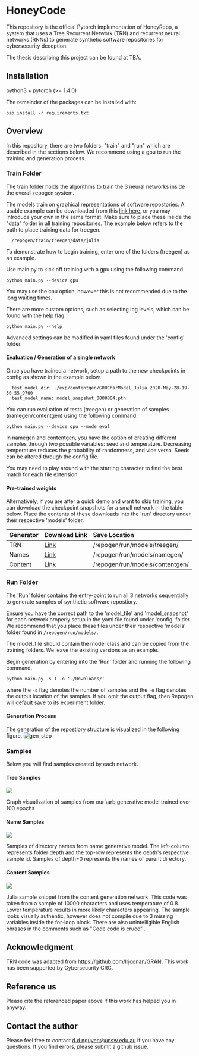 # HoneyCode

This repository is the official Pytorch implementation of HoneyRepo, a system that uses a Tree Recurrent Network (TRN) and recurrent neural networks (RNNs) to generate synthetic software repositories for cybersecurity deception. 

The thesis describing this project can be found at TBA. 

## Installation

python3 + pytorch (>= 1.4.0)

The remainder of the packages can be installed with:

```pip install -r requirements.txt```

## Overview

In this repository, there are two folders: "train" and "run" which are described in the sections below. 
We recommend using a gpu to run the training and generation process. 

### Train Folder

The train folder holds the algorithms to train the 3 neural networks inside the overall repogen system. 

The models train on graphical representations of software repostories.
A usable example can be downloaded from this [link here](https://repogen.s3-ap-southeast-2.amazonaws.com/julia_graph_data.zip), or you may introduce your own in the same format. 
Make sure to place these inside the "data" folder in all training repositories. 
The example below refers to the path to place training data for treegen. 
```
  /repogen/train/treegen/data/julia
```

To demonstrate how to begin training, enter one of the folders (treegen) as an example.

Use main.py to kick off training with a gpu using the following command. 

```python main.py --device gpu```

You may use the cpu option, however this is not recommended due to the long waiting times. 

There are more custom options, such as selecting log levels, which can be found with the help flag. 

```python main.py --help```

Advanced settings can be modified in yaml files found under the 'config' folder. 

#### Evaluation / Generation of a single network

Once you have trained a network, setup a path to the new checkpoints in config as shown in the example below. 

```
  test_model_dir: ./exp/contentgen/GRUCharModel_Julia_2020-May-28-19-50-55_9760
  test_model_name: model_snapshot_0000004.pth
```

You can run evaluation of tests (treegen) or generation of samples (namegen/contentgen) using the following command.

```python main.py --device gpu --mode eval```

In namegen and contentgen, you have the option of creating different samples through two possible variables: seed and temperature. 
Decreasing temperature reduces the probability of randomness, and vice versa. 
Seeds can be altered through the config file. 

You may need to play around with the starting character to find the best match for each file extension. 

#### Pre-trained weights
Alternatively, if you are after a quick demo and want to skip training, you can download the checkpoint snapshots for a small network in the table below. 
Place the contents of these downloads into the 'run' directory under their respective 'models' folder. 


| Generator         | Download Link             | Save Location    |
| :---------------- |:-------------|:-----|
| TRN      | [Link](https://repogen.s3-ap-southeast-2.amazonaws.com/treegen.zip) | /repogen/run/models/treegen/ |
| Names      | [Link](https://repogen.s3-ap-southeast-2.amazonaws.com/namegen.zip)      |   /repogen/run/models/namegen/ |
| Content    | [Link](https://repogen.s3-ap-southeast-2.amazonaws.com/contentgen.zip)      |    /repogen/run/models/contentgen/ |



### Run Folder
The 'Run' folder contains the entry-point to run all 3 networks sequentially to generate samples of synthetic software repostiory. 

Ensure you have the correct path to the 'model_file' and 'model_snapshot' for each network properly setup in the yaml file found under 'config' folder. 
We recommend that you place these files under their respective 'models' folder found in ```/repogen/run/models/```.

The model_file should contain the model class and can be copied from the training folders. We leave the existing versions as an example.

Begin generation by entering into the 'Run' folder and running the following command.

```python main.py -s 1 -o '~/Downloads/' ```

 where the ```-s``` flag denotes the number of samples and the ```-o``` flag denotes the output location of the samples.
If you omit the output flag, then Repogen will default save to its experiment folder. 

#### Generation Process
The generation of the repostiory structure is visualized in the following figure. 
![gen_step](https://github.com/dngu7/myfiles/blob/master/generation_steps.png?raw=true)


### Samples
Below you will find samples created by each network. 

#### Tree Samples
![](https://github.com/dngu7/myfiles/blob/master/arb_samples_graphs.png?raw=true)

Graph visualization of samples from our \arb generative model trained over 100 epochs

#### Name Samples
![](https://github.com/dngu7/myfiles/blob/master/namegen_samples.png?raw=true)

Samples of directory names from name generative model. The left-column represents folder depth and the top-row represents the depth's respective sample id. Samples of depth=0 represents the names of parent directory.

#### Content Samples
![](https://github.com/dngu7/myfiles/blob/master/contentgen_sample.png?raw=true)

Julia sample snippet from the content generation network. This code was taken from a sample of 10000 characters and uses temperature of 0.8. Lower temperature results in more likely characters appearing. The sample looks visually authentic, however does not compile due to 3 missing variables inside the for-loop block. There are also unintelligible English phrases in the comments such as "Code code is cruce"..

## Acknowledgment
TRN code was adapted from https://github.com/lrjconan/GRAN. This work has been supported by Cybersecurity CRC.

## Reference us
Please cite the referenced paper above if this work has helped you in anyway. 

## Contact the author
Please feel free to contact d.d.nguyen@unsw.edu.au if you have any questions. 
If you find errors, please submit a github issue. 






